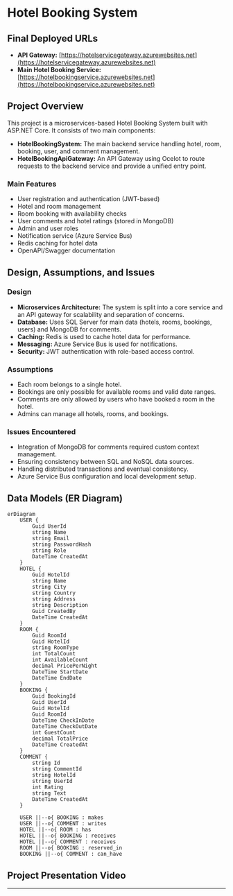 # Hotel Booking System

## Final Deployed URLs

- **API Gateway:** [https://hotelservicegateway.azurewebsites.net](https://hotelservicegateway.azurewebsites.net)
- **Main Hotel Booking Service:** [https://hotelbookingservice.azurewebsites.net](https://hotelbookingservice.azurewebsites.net)

## Project Overview

This project is a microservices-based Hotel Booking System built with ASP.NET Core. It consists of two main components:

- **HotelBookingSystem:** The main backend service handling hotel, room, booking, user, and comment management.
- **HotelBookingApiGateway:** An API Gateway using Ocelot to route requests to the backend service and provide a unified entry point.

### Main Features
- User registration and authentication (JWT-based)
- Hotel and room management
- Room booking with availability checks
- User comments and hotel ratings (stored in MongoDB)
- Admin and user roles
- Notification service (Azure Service Bus)
- Redis caching for hotel data
- OpenAPI/Swagger documentation

## Design, Assumptions, and Issues

### Design
- **Microservices Architecture:** The system is split into a core service and an API gateway for scalability and separation of concerns.
- **Database:** Uses SQL Server for main data (hotels, rooms, bookings, users) and MongoDB for comments.
- **Caching:** Redis is used to cache hotel data for performance.
- **Messaging:** Azure Service Bus is used for notifications.
- **Security:** JWT authentication with role-based access control.

### Assumptions
- Each room belongs to a single hotel.
- Bookings are only possible for available rooms and valid date ranges.
- Comments are only allowed by users who have booked a room in the hotel.
- Admins can manage all hotels, rooms, and bookings.

### Issues Encountered
- Integration of MongoDB for comments required custom context management.
- Ensuring consistency between SQL and NoSQL data sources.
- Handling distributed transactions and eventual consistency.
- Azure Service Bus configuration and local development setup.

## Data Models (ER Diagram)

```mermaid
erDiagram
    USER {
        Guid UserId
        string Name
        string Email
        string PasswordHash
        string Role
        DateTime CreatedAt
    }
    HOTEL {
        Guid HotelId
        string Name
        string City
        string Country
        string Address
        string Description
        Guid CreatedBy
        DateTime CreatedAt
    }
    ROOM {
        Guid RoomId
        Guid HotelId
        string RoomType
        int TotalCount
        int AvailableCount
        decimal PricePerNight
        DateTime StartDate
        DateTime EndDate
    }
    BOOKING {
        Guid BookingId
        Guid UserId
        Guid HotelId
        Guid RoomId
        DateTime CheckInDate
        DateTime CheckOutDate
        int GuestCount
        decimal TotalPrice
        DateTime CreatedAt
    }
    COMMENT {
        string Id
        string CommentId
        string HotelId
        string UserId
        int Rating
        string Text
        DateTime CreatedAt
    }
    
    USER ||--o{ BOOKING : makes
    USER ||--o{ COMMENT : writes
    HOTEL ||--o{ ROOM : has
    HOTEL ||--o{ BOOKING : receives
    HOTEL ||--o{ COMMENT : receives
    ROOM ||--o{ BOOKING : reserved_in
    BOOKING ||--o{ COMMENT : can_have
```

## Project Presentation Video


---

